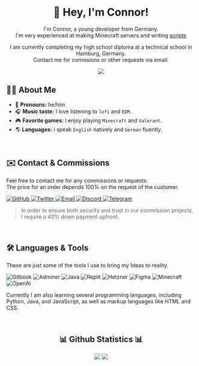 <!-- Introduction -->
<h1 align="center" >👋 Hey, I'm Connor!</h1>
<p>
  <p align="center">
    I'm Connor, a young developer from Germany.<br>
    I'm very experienced at making Minecraft servers and writing <a href="https://github.com/SkriptLang/Skript" target="_blank">scripts</a>
  </p>
  <p align="center">
    I am currently completing my high school diploma at a technical school in Hamburg, Germany.<br>
    Contact me for comissions or other requests via email.
  </p>
  <p align="center">
    <a href="https://arcadegames.one" target="_blank"><img src="https://3x8z5im3kb7h.runkit.sh" /></a>
  </a>
</p>

<!-- Facts -->
<h2 align="left">👨‍💻 About Me</h2>

- 👤 **Pronouns:** he/him
- 🎧 **Music taste:** I love listening to `lofi` and `EDM`.
- 🎮 **Favorite games:** I enjoy playing `Minecraft` and `Valorant`.
- 🌎 **Languages:** I speak `English` natively and `German` fluently.

<!-- Contact & Comissions -->
<br>
<h2 align="left" >✉️ Contact & Commissions</h2>

<p align="left">
  Feel free to contact me for any commissions or requests.<br>
  The price for an order depends 100% on the request of the customer.<br>
</p>

<p align="left">
  <a href="https://github.com/sluhtie" target="_blank">
    <img src="https://img.shields.io/badge/-GitHub-181717?style=for-the-badge&logo=github" alt="GitHub" />
  </a>
  <a href="https://twitter.com/_sluhtie" target="_blank">
    <img src="https://img.shields.io/badge/-Twitter-1DA1F2?style=for-the-badge&logo=twitter&logoColor=white" alt="Twitter" />
  </a>
  <a href="mailto:connor@cwcodes.de" target="_blank">
    <img src="https://img.shields.io/badge/-Email-D14836?style=for-the-badge&logo=gmail&logoColor=white" alt="Email" />
  </a>
  <a href="https://discord.gg/NeSpWMmrum" target="_blank">
    <img src="https://img.shields.io/badge/-Discord-7289DA?style=for-the-badge&logo=discord&logoColor=white" alt="Discord" />
  </a>
  <a href="https://t.me/connorhmb" target="_blank">
    <img src="https://img.shields.io/badge/-Telegram-0088CC?style=for-the-badge&logo=telegram&logoColor=white" alt="Telegram" />
  </a>
</p>

> In order to ensure both security and trust in our commission projects, I require a 40% down payment upfront.


<!-- Languages & Tools -->
<br>
<h2 align="left" >🛠 Languages & Tools</h2> 

These are just some of the tools I use to bring my Ideas to reality.

<p align="left">
  <img src="https://img.shields.io/badge/-Gitbook-326CE5?style=for-the-badge&logo=gitbook&logoColor=white" alt="Gitbook" />
  <img src="https://img.shields.io/badge/-Adminer-47A8E6?style=for-the-badge&logo=adminer&logoColor=white" alt="Adminer" />
  <img src="https://img.shields.io/badge/-Java-f58219?style=for-the-badge&logo=oracle&logoColor=white" alt="Java" />
  <img src="https://img.shields.io/badge/-Replit-f26201?style=for-the-badge&logo=replit&logoColor=white" alt="Replit" />
  <img src="https://img.shields.io/badge/-Hetzner-d50c2d?style=for-the-badge&logo=hetzner&logoColor=white" alt="Hetzner" />
  <img src="https://img.shields.io/badge/-Figma-c44ad4?style=for-the-badge&logoColor=white&logo=figma" alt="Figma" />
  <img src="https://img.shields.io/badge/-Minecraft-22a33c?style=for-the-badge&logo=minecraft&logoColor=white" alt="Minecraft" />
  <img src="https://img.shields.io/badge/-OpenAI-000000?style=for-the-badge&logo=openai&logoColor=white" alt="OpenAI" />
</p>

Currently I am also learning several programming languages, including Python, Java, and JavaScript, as well as markup languages like HTML and CSS.


<!-- Statistics -->
<br>
<h2 align="center" >📊 Github Statistics 📊</h2>
<p align="center" >
  <img src='https://github-readme-stats.vercel.app/api?username=sluhtie&show_icons=true&theme=tokyonight&hide_rank=true&hide_border=true' >
  <img src="https://github-readme-streak-stats.herokuapp.com/?user=sluhtie&theme=tokyonight&hide_border=true" >
</p>
